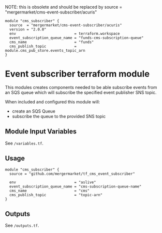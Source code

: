 NOTE: this is obsolete and should be replaced by source = "mergermarket/cms-event-subscriber/acuris"
```
module "cms_subscriber" {
  source  = "mergermarket/cms-event-subscriber/acuris"
  version = "2.0.0"
  env                           = terraform.workspace
  event_subscription_queue_name = "funds-cms-subscription-queue"
  cms_name                      = "funds"
  cms_publish_topic             = module.cms_pub_store.events_topic_arn
}
```

Event subscriber terraform module
================================

This modules creates components needed to be able subscribe events from an SQS queue which will subscribe the specified event publisher SNS topic.

When included and configured this module will:
- create an SQS Queue
- subscribe the queue to the provided SNS topic

Module Input Variables
----------------------

See `/variables.tf`.

Usage
-----
```hcl
module "cms_subscriber" {
  source = "github.com/mergermarket/tf_cms_event_subscriber"

  env                           = "aslive"
  event_subscription_queue_name = "cms-subscription-queue-name"
  cms_name                      = "cms"
  cms_publish_topic             = "topic-arn"
}
```

Outputs
-------

See `/outputs.tf`.
